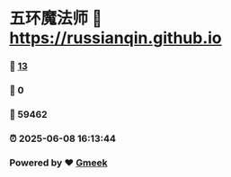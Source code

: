 # 五环魔法师 :link: https://russianqin.github.io 
### :page_facing_up: [13](https://russianqin.github.io/tag.html) 
### :speech_balloon: 0 
### :hibiscus: 59462 
### :alarm_clock: 2025-06-08 16:13:44 
### Powered by :heart: [Gmeek](https://github.com/Meekdai/Gmeek)
